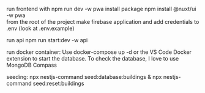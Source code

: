 run frontend with npm run dev -w pwa
install package npm install @nuxt/ui -w pwa  
from the root of the project
make firebase application and add credentials to .env (look at .env.example)

run api npm run start:dev -w api

run docker container: Use docker-compose up -d or the VS Code Docker extension to start the database. To check the database, I love to use MongoDB Compass

seeding: npx nestjs-command seed:database:buildings & npx nestjs-command seed:reset:buildings
